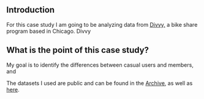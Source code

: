 ## Introduction

For this case study I am going to be analyzing data from [Divvy,](https://www.divvybikes.com) a bike share program based in Chicago. Divvy

## What is the point of this case study?

My goal is to identify the differences between casual users and members, and 



The datasets I used are public and can be found in the [Archive](https://github.com/aaronjoslinwangdu/bike-share-case-study/tree/master/Archive), as well as [here](https://divvy-tripdata.s3.amazonaws.com/index.html).



